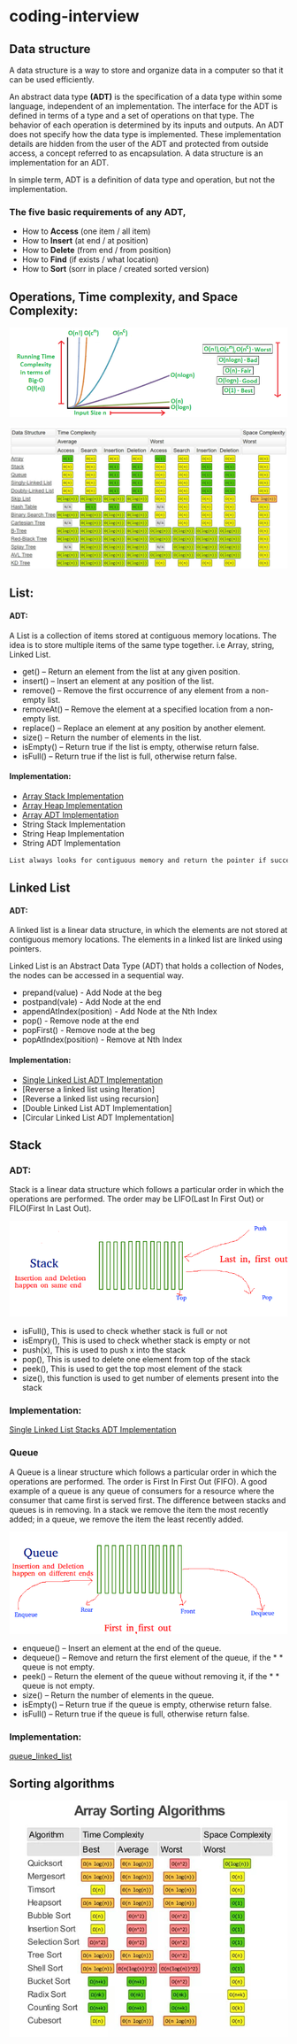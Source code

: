 # coding-interview
## Data structure
A data structure is a way to store and organize data in a computer so that it can be used efficiently.

An abstract data type <b>(ADT)</b> is the specification of a data type within some language, independent of an implementation. The interface for the ADT is defined in terms of a type and a set of operations on that type. The behavior of each operation is determined by its inputs and outputs. An ADT does not specify how the data type is implemented. These implementation details are hidden from the user of the ADT and protected from outside access, a concept referred to as encapsulation. A data structure is an implementation for an ADT. 

In simple term, ADT is a definition of data type and operation, but not the implementation.

### The five basic requirements of any ADT,
* How to <b>Access</b> (one item / all item)
* How to <b>Insert</b> (at end / at position)
* How to <b>Delete</b> (from end / from position)
* How to <b>Find</b> (if exists / what location)
* How to <b>Sort</b> (sorr in place / created sorted version)

## Operations, Time complexity, and Space Complexity:
![Big-O-compare.png](images/Big-O-compare.png)

![Time complexity, and Space Complexity](images/big_o_cheatsheet.jpg)


## List:
#### ADT:
A List is a collection of items stored at contiguous memory locations. The idea is to store multiple items of the same type together. i.e Array, string, Linked List.

* get() – Return an element from the list at any given position.
* insert() – Insert an element at any position of the list.
* remove() – Remove the first occurrence of any element from a non-empty list.
* removeAt() – Remove the element at a specified location from a non-empty list.
* replace() – Replace an element at any position by another element.
* size() – Return the number of elements in the list.
* isEmpty() – Return true if the list is empty, otherwise return false.
* isFull() – Return true if the list is full, otherwise return false.

#### Implementation:
* [Array Stack Implementation](array/array_stack_init.c)
* [Array Heap Implementation](array/array_heap_init.c)
* [Array ADT Implementation](array/array_adt_implementation.c)
* String Stack Implementation
* String Heap Implementation
* String ADT Implementation

```bash
List always looks for contiguous memory and return the pointer if successfull. If the size is full we need to double the array and copy old array elements to new array. To overcome this problem we use <b>Linked List</br>.
```

## Linked List
#### ADT:
A linked list is a linear data structure, in which the elements are not stored at contiguous memory locations. The elements in a linked list are linked using pointers.

Linked List is an Abstract Data Type (ADT) that holds a collection of Nodes, the nodes can be accessed in a sequential way.

* prepand(value) - Add Node at the beg
* postpand(vale) - Add Node at the end
* appendAtIndex(position) - Add Node at the Nth Index
* pop() - Remove node at the end
* popFirst() - Remove node at the beg
* popAtIndex(position) - Remove at Nth Index 

#### Implementation:
* [Single Linked List ADT Implementation](linked_list/single_linked_list.c)
* [Reverse a linked list using Iteration]
* [Reverse a linked list using recursion]
* [Double Linked List ADT Implementation]
* [Circular Linked List ADT Implementation]


## Stack
### ADT:
Stack is a linear data structure which follows a particular order in which the operations are performed. The order may be LIFO(Last In First Out) or FILO(First In Last Out).

![stack](images/stack.png)

* isFull(), This is used to check whether stack is full or not
* isEmpry(), This is used to check whether stack is empty or not
* push(x), This is used to push x into the stack
* pop(), This is used to delete one element from top of the stack
* peek(), This is used to get the top most element of the stack
* size(), this function is used to get number of elements present into the stack

### Implementation:
[Single Linked List Stacks ADT Implementation](stacks/stack_linked_list.c)

### Queue
A Queue is a linear structure which follows a particular order in which the operations are performed. The order is First In First Out (FIFO). A good example of a queue is any queue of consumers for a resource where the consumer that came first is served first. The difference between stacks and queues is in removing. In a stack we remove the item the most recently added; in a queue, we remove the item the least recently added.

![Queue](images/Queue.png)

* enqueue() – Insert an element at the end of the queue.
* dequeue() – Remove and return the first element of the queue, if the * * queue is not empty.
* peek() – Return the element of the queue without removing it, if the * * queue is not empty.
* size() – Return the number of elements in the queue.
* isEmpty() – Return true if the queue is empty, otherwise return false.
* isFull() – Return true if the queue is full, otherwise return false.

### Implementation:
[queue_linked_list](queue/queue_linked_list.c)

## Sorting algorithms

![sorting](images/array_sorting_algorithms_bigo_complexity_chart.jpg)
